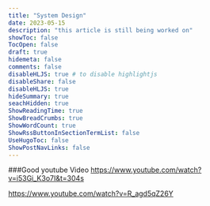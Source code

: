 ```yaml
---
title: "System Design"
date: 2023-05-15
description: "this article is still being worked on"
showToc: false
TocOpen: false
draft: true
hidemeta: false
comments: false
disableHLJS: true # to disable highlightjs
disableShare: false
disableHLJS: true
hideSummary: true
seachHidden: true
ShowReadingTime: true
ShowBreadCrumbs: true
ShowWordCount: true
ShowRssButtonInSectionTermList: false
UseHugoToc: false
ShowPostNavLinks: false
---
```


###Good youtube Video 
https://www.youtube.com/watch?v=i53Gi_K3o7I&t=304s

https://www.youtube.com/watch?v=R_agd5qZ26Y



